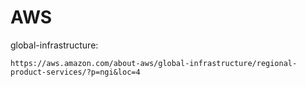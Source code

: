 # AWS
global-infrastructure:
```
https://aws.amazon.com/about-aws/global-infrastructure/regional-product-services/?p=ngi&loc=4
```
